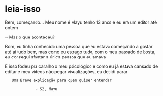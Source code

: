 # leia-isso

Bem, começando...
   Meu nome é Mayu tenho 13 anos e eu era um editor até ontem

~ Mas o que aconteceu?

Bom, eu tinha conhecido uma pessoa que eu estava começando a gostar até ai tudo bem, mas como eu estrago tudo, com o meu passado de bosta, eu consegui afastar a única pessoa que eu amava 

E isso fodeu pra caralho o meu psicológico e como eu já estava cansado de editar e meu vídeos não pegar visualizações, eu decidi parar

       Uma Breve explicação para quem quiser entender 

                  ~ S2, Mayu

